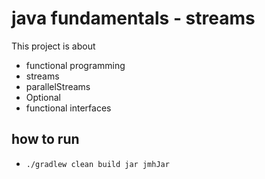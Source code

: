 # java fundamentals - streams

This project is about 

- functional programming
- streams
- parallelStreams
- Optional
- functional interfaces 


## how to run

- `./gradlew clean build jar jmhJar`
 